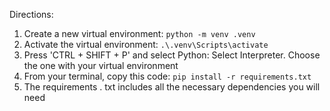 Directions:
  1. Create a new virtual environment:
     ``` python -m venv .venv ```
  2. Activate the virtual environment:
     ``` .\.venv\Scripts\activate ```
  3. Press 'CTRL + SHIFT + P' and select Python: Select Interpreter. Choose the one with your virtual environment
  4. From your terminal, copy this code:
     ``` pip install -r requirements.txt ```
  5. The requirements . txt includes all the necessary dependencies you will need
 
